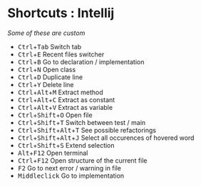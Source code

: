 # Shortcuts : Intellij

_Some of these are custom_

- <kbd>Ctrl</kbd>+<kbd>Tab</kbd> Switch tab
- <kbd>Ctrl</kbd>+<kbd>E</kbd> Recent files switcher
- <kbd>Ctrl</kbd>+<kbd>B</kbd> Go to declaration / implementation
- <kbd>Ctrl</kbd>+<kbd>N</kbd> Open class
- <kbd>Ctrl</kbd>+<kbd>D</kbd> Duplicate line
- <kbd>Ctrl</kbd>+<kbd>Y</kbd> Delete line
- <kbd>Ctrl</kbd>+<kbd>Alt</kbd>+<kbd>M</kbd> Extract method
- <kbd>Ctrl</kbd>+<kbd>Alt</kbd>+<kbd>C</kbd> Extract as constant
- <kbd>Ctrl</kbd>+<kbd>Alt</kbd>+<kbd>V</kbd> Extract as variable
- <kbd>Ctrl</kbd>+<kbd>Shift</kbd>+<kbd>O</kbd> Open file
- <kbd>Ctrl</kbd>+<kbd>Shift</kbd>+<kbd>T</kbd> Switch between test / main
- <kbd>Ctrl</kbd>+<kbd>Shift</kbd>+<kbd>Alt</kbd>+<kbd>T</kbd> See possible refactorings
- <kbd>Ctrl</kbd>+<kbd>Shift</kbd>+<kbd>Alt</kbd>+<kbd>J</kbd> Select all occurences of hovered word
- <kbd>Ctrl</kbd>+<kbd>Shift</kbd>+<kbd>S</kbd> Extend selection
- <kbd>Alt</kbd>+<kbd>F12</kbd> Open terminal
- <kbd>Ctrl</kbd>+<kbd>F12</kbd> Open structure of the current file
- <kbd>F2</kbd> Go to next error / warning in file
- <kbd>Middleclick</kbd> Go to implementation 
